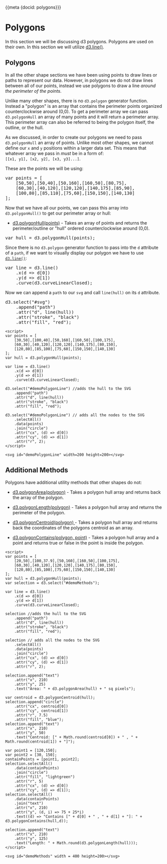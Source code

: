 {{meta {docid: polygons}}}

<script src="https://d3js.org/d3.v5.min.js"></script>

<style>
    svg { background-color: white; display: inline-block;}
    .sandbox-output { text-align: center;}
</style>

# Polygons


In this section we will be discussing d3 polygons. 
Polygons are used on their own.
In this section we will utilize [d3.line()](./05_03_lines.html).

## Polygons

In all the other shape sections we have been using points to draw lines or paths to represent our data. 
However, in polygons we do not draw lines between all of our points, instead we use polygons to draw a line *around the perimeter of the points*.

Unlike many other shapes, there is no `d3.polygon` generator function. Instead a "polygon" is an array that contains the perimeter points organized counterclockwise around (0,0). 
To get a perimeter array we can pass `d3.polygonHull` an array of many points and it will return a perimeter array. 
This perimeter array can also be referred to being the polygon itself, the outline, or the hull.

As we discussed, in order to create our polygons we need to pass `d3.polygonHull` an array of points. Unlike most other shapes, we cannot define our `x` and `y` positions within a larger data set. 
This means that whatever array we pass in *must* be in a form of: <br> `[[x1, y1], [x2, y2], [x3, y3]...]`.

These are the points we will be using:
<pre>
var points = [
    [50,50],[50,40],[50,160],[160,50],[80,75],
    [60,30],[40,120],[120,120],[140,175],[85,90],
    [100,80],[85,110],[75,60],[150,150],[140,130]
];
</pre>

Now that we have all our points, we can pass this array into `d3.polygonHull()` to get our perimeter array or hull: 

+ [d3.polygonHull(points)](https://github.com/d3/d3-polygon#polygonHull) - Takes an array of points and returns the perimeter/outline or "hull" ordered counterclockwise around (0,0).

<pre>
var hull = d3.polygonHull(points);
</pre>

Since there is no `d3.polygon` generator function to pass into the `d` attribute of a `path`, if we want to visually display our polygon we have to use [`d3.line()`](./05_03_lines.html):
<pre>
var line = d3.line()
    .x(d => d[0])
    .y(d => d[1])
    .curve(d3.curveLinearClosed);
</pre>

Now we can append a `path` to our `svg` and call `line(hull)` on its `d` attribute.
<pre>
d3.select("#svg")
    .append("path")
    .attr("d", line(hull))
    .attr("stroke", "black")
    .attr("fill", "red");
</pre>

```
<script>
var points = [
    [30,50],[100,40],[50,160],[160,50],[100,175],
    [60,30],[40,120],[120,120],[140,175],[80,150],
    [120,80],[85,100],[75,60],[150,150],[140,130]
];
var hull = d3.polygonHull(points);

var line = d3.line()
    .x(d => d[0])
    .y(d => d[1])
    .curve(d3.curveLinearClosed);

d3.select("#demoPolygonLine") //adds the hull to the SVG
	.append("path")
    .attr("d", line(hull))
    .attr("stroke", "black")
    .attr("fill", "red");
    
d3.select("#demoPolygonLine") // adds all the nodes to the SVG
	.selectAll()
    .data(points)
    .join("circle")
    .attr("cx", (d) => d[0])
    .attr("cy", (d) => d[1])
    .attr("r", 2);
</script>

<svg id="demoPolygonLine" width=200 height=200></svg>
```

## Additional Methods

Polygons have additional utility methods that other shapes do not:

+ [d3.polygonArea(polygon)](https://github.com/d3/d3-polygon#polygonArea) - Takes a polygon hull array and returns back the array of the polygon.
+ [d3.polygonLength(polygon)](https://github.com/d3/d3-polygon#polygonLength) - Takes a polygon hull array and returns the perimeter of the polygon.

+ [d3.polygonCentroid(polygon) ](https://github.com/d3/d3-polygon#polygonCentroid) - Takes a polygon hull array and returns back the coordinates of the polygons centroid as an array. 
+ [d3.polygonContains(polygon, point)](https://github.com/d3/d3-polygon#polygonContains) - Takes a polygon hull array and a point and returns true or false in the point is inside the polygon.


```
<script>
var points = [
    [20,50],[100,37.9],[50,160],[160,50],[100,175],
    [60,30],[40,120],[120,120],[140,175],[80,150],
    [120,80],[85,100],[75,60],[150,150],[140,130]
];
var hull = d3.polygonHull(points);
var selection = d3.select("#demoMethods");

var line = d3.line()
    .x(d => d[0])
    .y(d => d[1])
    .curve(d3.curveLinearClosed);

selection //adds the hull to the SVG
	.append("path")
    .attr("d", line(hull))
    .attr("stroke", "black")
    .attr("fill", "red");
    
selection // adds all the nodes to the SVG
	.selectAll()
    .data(points)
    .join("circle")
    .attr("cx", (d) => d[0])
    .attr("cy", (d) => d[1])
    .attr("r", 2);

selection.append("text")
    .attr("x", 210)
    .attr("y", 25)
    .text("Area: " + d3.polygonArea(hull) + " sq pixels");

var centroid = d3.polygonCentroid(hull);
selection.append("circle")
    .attr("cx", centroid[0])
    .attr("cy", centroid[1])
    .attr("r", 7.5)
    .attr("fill", "blue");
selection.append("text")
    .attr("x", 210)
    .attr("y", 50)
    .text("Centroid: [" + Math.round(centroid[0]) + " , " + Math.round(centroid[1]) + "]");

var point1 = [120,150];
var point2 = [30, 150];
containPoints = [point1, point2];
selection.selectAll()
	.data(containPoints)
    .join("circle")
    .attr("fill", "lightgreen")
    .attr("r", 5)
    .attr("cx", (d) => d[0])
    .attr("cy", (d) => d[1]);
selection.selectAll()
	.data(containPoints)
	.join("text")
    .attr("x", 210)
    .attr("y", (d, i) => 75 + 25*i)
    .text((d) => "Contains [" + d[0] + " , " + d[1] + "]: " + d3.polygonContains(hull,d));

selection.append("text")
    .attr("x", 210)
    .attr("y", 125)
    .text("Length: " + Math.round(d3.polygonLength(hull)));
</script>

<svg id="demoMethods" width = 400 height=200></svg>
```
